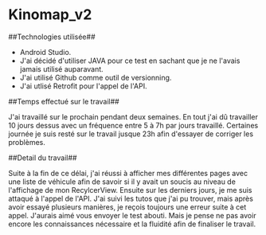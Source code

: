 # Kinomap_v2
##Technologies utilisée##

  - Android Studio.
  - J'ai décidé d'utiliser JAVA pour ce test en sachant que je ne l'avais jamais utilisé auparavant.
  - J'ai utilisé Github comme outil de versionning.
  - J'ai utlisé Retrofit pour l'appel de l'API.
  
##Temps effectué sur le travail##

  J'ai travaillé sur le prochain pendant deux semaines. En tout j'ai dû travailler 10 jours dessus avec un fréquence entre 5 à 7h par jours travaillé.
  Certaines journée je suis resté sur le travail jusque 23h afin d'essayer de corriger les problèmes.
  
##Detail du travail##

  Suite à la fin de ce délai, j'ai réussi à afficher mes différentes pages avec une liste de véhicule afin de savoir si il y avait un soucis au niveau de l'affichage
  de mon RecylcerView. Ensuite sur les derniers jours, je me suis attaqué à l'appel de l'API. J'ai suivi les tutos que j'ai pu trouver, mais après avoir essayé plusieurs
  manières, je reçois toujours une erreur suite à cet appel. J'aurais aimé vous envoyer le test abouti. Mais je pense ne pas avoir encore les connaissances nécessaire et 
  la fluidité afin de finaliser le travail.
